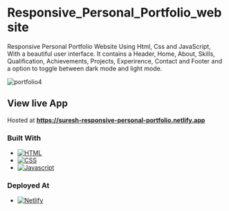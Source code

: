 # Responsive_Personal_Portfolio_website

Responsive Personal Portfolio Website Using Html, Css and JavaScript, With a beautiful user interface. It contains a Header, Home, About, Skills, Qualification, Achievements, Projects, Experirence, Contact and Footer and a option to toggle between dark mode and light mode.

![portfolio4](https://user-images.githubusercontent.com/85033183/187041748-0a260862-682d-4b8c-a762-c7fcaf8bf0cb.png)

## View live App

Hosted at **https://suresh-responsive-personal-portfolio.netlify.app**


### Built With


* [![HTML][html.com]][html-url]
* [![CSS][css.com]][css-url]
* [![Javascript][Js.com]][Js-url]

### Deployed At

* [![Netlify][n.com]][n-url]


<!-- MARKDOWN LINKS & IMAGES -->
<!-- https://www.markdownguide.org/basic-syntax/#reference-style-links -->
[contributors-shield]: https://img.shields.io/github/contributors/github_username/repo_name.svg?style=for-the-badge
[contributors-url]: https://github.com/github_username/repo_name/graphs/contributors

[n.com]: https://img.shields.io/badge/Netlify-00C7B7?style=for-the-badge&logo=netlify&logoColor=white
[n-url]: https://netlify.com
[css.com]:https://img.shields.io/badge/CSS-239120?&style=for-the-badge&logo=css3&logoColor=white
[css-url]: https://css.com
[html.com]: https://img.shields.io/badge/HTML5-E34F26?style=for-the-badge&logo=html5&logoColor=white
[html-url]:	https://html.com
[Js.com]: https://img.shields.io/badge/JavaScript-F7DF1E?style=for-the-badge&logo=javascript&logoColor=black
[Js-url]: https://javascript.com
[python.com]: https://img.shields.io/badge/Python-14354C?style=for-the-badge&logo=python&logoColor=white
[python-url]: https://python.com
[flask.com]: https://img.shields.io/badge/Flask-000000?style=for-the-badge&logo=flask&logoColor=white
[flask-url]: https://flask.com

